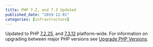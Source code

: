 ```yaml
---
title: PHP 7.2, and 7.3 Updated
published_date: "2019-12-01"
categories: [infrastructure]
---
```

Updated to PHP [7.2.25](https://www.php.net/ChangeLog-7.php#7.2.25), and [7.3.12](https://www.php.net/ChangeLog-7.php#7.3.12) platform-wide. For information on upgrading between major PHP versions see [Upgrade PHP Versions](/guides/php/php-versions).
